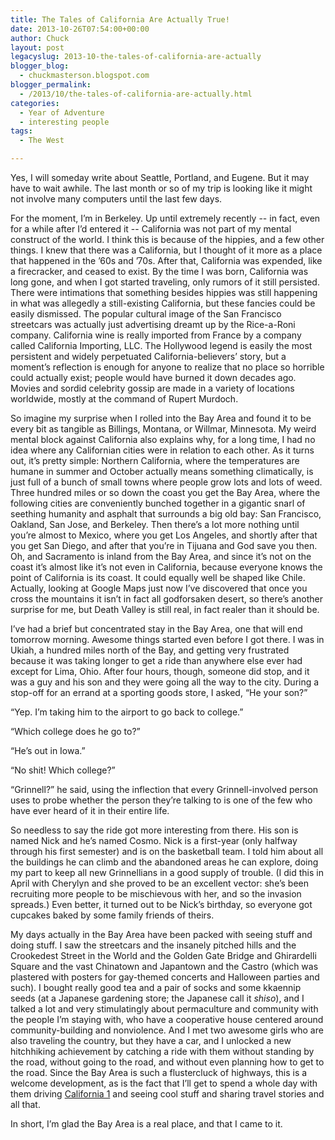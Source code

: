 ```yaml
---
title: The Tales of California Are Actually True!
date: 2013-10-26T07:54:00+00:00
author: Chuck
layout: post
legacyslug: 2013-10-the-tales-of-california-are-actually
blogger_blog:
  - chuckmasterson.blogspot.com
blogger_permalink:
  - /2013/10/the-tales-of-california-are-actually.html
categories:
  - Year of Adventure
  - interesting people
tags:
  - The West

---
```

Yes, I will someday write about Seattle, Portland, and Eugene. But it may have
to wait awhile. The last month or so of my trip is looking like it might not
involve many computers until the last few days.

For the moment, I’m in Berkeley. Up until extremely recently -- in
fact, even for a while after I’d entered it -- California was not
part of my mental construct of the world.  I think this is because of the
hippies, and a few other things. I knew that there was a California, but I
thought of it more as a place that happened in the ’60s and ’70s.
After that, California was expended, like a firecracker, and ceased to exist.
By the time I was born, California was long gone, and when I got started
traveling, only rumors of it still persisted.  There were intimations that
something besides hippies was still happening in what was allegedly a
still-existing California, but these fancies could be easily dismissed. The
popular cultural image of the San Francisco streetcars was actually just
advertising dreamt up by the Rice-a-Roni company. California wine is really
imported from France by a company called California Importing, LLC. The
Hollywood legend is easily the most persistent and widely perpetuated
California-believers’ story, but a moment’s reflection is enough
for anyone to realize that no place so horrible could actually exist; people
would have burned it down decades ago. Movies and sordid celebrity gossip are
made in a variety of locations worldwide, mostly at the command of Rupert
Murdoch.

So imagine my surprise when I rolled into the Bay Area and found it to be every
bit as tangible as Billings, Montana, or Willmar, Minnesota. My weird mental
block against California also explains why, for a long time, I had no idea
where any Californian cities were in relation to each other. As it turns out,
it’s pretty simple: Northern California, where the temperatures are
humane in summer and October actually means something climatically, is just
full of a bunch of small towns where people grow lots and lots of weed. Three
hundred miles or so down the coast you get the Bay Area, where the following
cities are conveniently bunched together in a gigantic snarl of seething
humanity and asphalt that surrounds a big old bay: San Francisco, Oakland, San
Jose, and Berkeley. Then there’s a lot more nothing until you’re
almost to Mexico, where you get Los Angeles, and shortly after that you get San
Diego, and after that you’re in Tijuana and God save you then. Oh, and
Sacramento is inland from the Bay Area, and since it’s not on the coast
it’s almost like it’s not even in California, because everyone
knows the point of California is its coast. It could equally well be shaped
like Chile. Actually, looking at Google Maps just now I’ve discovered
that once you cross the mountains it isn’t in fact all godforsaken
desert, so there’s another surprise for me, but Death Valley is still
real, in fact realer than it should be.

I’ve had a brief but concentrated stay in the Bay Area, one that
will end tomorrow morning. Awesome things started even before I got there.
I was in Ukiah, a hundred miles north of the Bay, and getting very
frustrated because it was taking longer to get a ride than anywhere else
ever had except for Lima, Ohio. After four hours, though, someone did
stop, and it was a guy and his son and they were going all the way to the
city. During a stop-off for an errand at a sporting goods store, I asked,
“He your son?”

“Yep. I’m taking him to the airport to go back to
college.”

“Which college does he go to?”

“He’s out in Iowa.”

“No shit! Which college?”

“Grinnell?” he said, using the inflection that every
Grinnell-involved person uses to probe whether the person they’re talking
to is one of the few who have ever heard of it in their entire life.

So needless to say the ride got more interesting from there. His son is named
Nick and he’s named Cosmo. Nick is a first-year (only halfway through his
first semester) and is on the basketball team. I told him about all the
buildings he can climb and the abandoned areas he can explore, doing my part to
keep all new Grinnellians in a good supply of trouble. (I did this in April
with Cherylyn and she proved to be an excellent vector: she’s been
recruiting more people to be mischievous with her, and so the invasion
spreads.) Even better, it turned out to be Nick’s birthday, so everyone
got cupcakes baked by some family friends of theirs.

My days actually in the Bay Area have been packed with seeing stuff and doing
stuff. I saw the streetcars and the insanely pitched hills and the Crookedest
Street in the World and the Golden Gate Bridge and Ghirardelli Square and the
vast Chinatown and Japantown and the Castro (which was plastered with posters
for gay-themed concerts and Halloween parties and such). I bought really good
tea and a pair of socks and some kkaennip seeds (at a Japanese gardening store;
the Japanese call it *shiso*), and I talked a lot and very stimulatingly about
permaculture and community with the people I’m staying with, who have a
cooperative house centered around community-building and nonviolence.  And I
met two awesome girls who are also traveling the country, but they have a car,
and I unlocked a new hitchhiking achievement by catching a ride with them
without standing by the road, without going to the road, and without even
planning how to get to the road. Since the Bay Area is such a flustercluck of
highways, this is a welcome development, as is the fact that I’ll get to spend
a whole day with them driving [California
1](http://www.youtube.com/watch?v=L_ez0KA2aA8) and seeing cool stuff and
sharing travel stories and all that. 

In short, I’m glad the Bay Area is a real place, and that I came to it.


